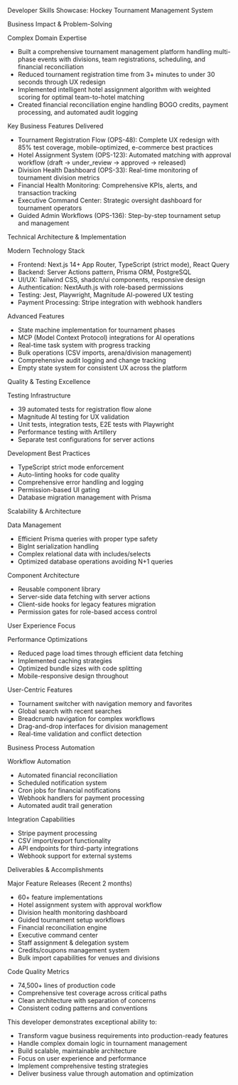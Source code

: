 Developer Skills Showcase: Hockey Tournament Management System

Business Impact & Problem-Solving

Complex Domain Expertise

- Built a comprehensive tournament management platform handling multi-phase events with divisions, team registrations, scheduling, and financial reconciliation
- Reduced tournament registration time from 3+ minutes to under 30 seconds through UX redesign
- Implemented intelligent hotel assignment algorithm with weighted scoring for optimal team-to-hotel matching
- Created financial reconciliation engine handling BOGO credits, payment processing, and automated audit logging

Key Business Features Delivered

- Tournament Registration Flow (OPS-48): Complete UX redesign with 85% test coverage, mobile-optimized, e-commerce best practices
- Hotel Assignment System (OPS-123): Automated matching with approval workflow (draft → under_review → approved → released)
- Division Health Dashboard (OPS-33): Real-time monitoring of tournament division metrics
- Financial Health Monitoring: Comprehensive KPIs, alerts, and transaction tracking
- Executive Command Center: Strategic oversight dashboard for tournament operators
- Guided Admin Workflows (OPS-136): Step-by-step tournament setup and management

Technical Architecture & Implementation

Modern Technology Stack

- Frontend: Next.js 14+ App Router, TypeScript (strict mode), React Query
- Backend: Server Actions pattern, Prisma ORM, PostgreSQL
- UI/UX: Tailwind CSS, shadcn/ui components, responsive design
- Authentication: NextAuth.js with role-based permissions
- Testing: Jest, Playwright, Magnitude AI-powered UX testing
- Payment Processing: Stripe integration with webhook handlers

Advanced Features

- State machine implementation for tournament phases
- MCP (Model Context Protocol) integrations for AI operations
- Real-time task system with progress tracking
- Bulk operations (CSV imports, arena/division management)
- Comprehensive audit logging and change tracking
- Empty state system for consistent UX across the platform

Quality & Testing Excellence

Testing Infrastructure

- 39 automated tests for registration flow alone
- Magnitude AI testing for UX validation
- Unit tests, integration tests, E2E tests with Playwright
- Performance testing with Artillery
- Separate test configurations for server actions

Development Best Practices

- TypeScript strict mode enforcement
- Auto-linting hooks for code quality
- Comprehensive error handling and logging
- Permission-based UI gating
- Database migration management with Prisma

Scalability & Architecture

Data Management

- Efficient Prisma queries with proper type safety
- BigInt serialization handling
- Complex relational data with includes/selects
- Optimized database operations avoiding N+1 queries

Component Architecture

- Reusable component library
- Server-side data fetching with server actions
- Client-side hooks for legacy features migration
- Permission gates for role-based access control

User Experience Focus

Performance Optimizations

- Reduced page load times through efficient data fetching
- Implemented caching strategies
- Optimized bundle sizes with code splitting
- Mobile-responsive design throughout

User-Centric Features

- Tournament switcher with navigation memory and favorites
- Global search with recent searches
- Breadcrumb navigation for complex workflows
- Drag-and-drop interfaces for division management
- Real-time validation and conflict detection

Business Process Automation

Workflow Automation

- Automated financial reconciliation
- Scheduled notification system
- Cron jobs for financial notifications
- Webhook handlers for payment processing
- Automated audit trail generation

Integration Capabilities

- Stripe payment processing
- CSV import/export functionality
- API endpoints for third-party integrations
- Webhook support for external systems

Deliverables & Accomplishments

Major Feature Releases (Recent 2 months)

- 60+ feature implementations
- Hotel assignment system with approval workflow
- Division health monitoring dashboard
- Guided tournament setup workflows
- Financial reconciliation engine
- Executive command center
- Staff assignment & delegation system
- Credits/coupons management system
- Bulk import capabilities for venues and divisions

Code Quality Metrics

- 74,500+ lines of production code
- Comprehensive test coverage across critical paths
- Clean architecture with separation of concerns
- Consistent coding patterns and conventions

This developer demonstrates exceptional ability to:

- Transform vague business requirements into production-ready features
- Handle complex domain logic in tournament management
- Build scalable, maintainable architecture
- Focus on user experience and performance
- Implement comprehensive testing strategies
- Deliver business value through automation and optimization
